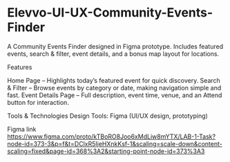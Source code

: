 # Elevvo-UI-UX-Community-Events-Finder
A  Community Events Finder designed in Figma prototype. Includes featured events, search &amp; filter, event details, and a bonus map layout for locations.


Features

Home Page – Highlights today’s featured event for quick discovery.
Search & Filter – Browse events by category or date, making navigation simple and fast.
Event Details Page – Full description, event time, venue, and an Attend button for interaction.

Tools & Technologies
Design Tools: Figma (UI/UX design, prototyping)

Figma link 
https://www.figma.com/proto/kTBoRO8Joo6xMdLiw8mYTX/LAB-1-Task?node-id=373-3&p=f&t=DClxR5IjeHXnkKsf-1&scaling=scale-down&content-scaling=fixed&page-id=368%3A2&starting-point-node-id=373%3A3
